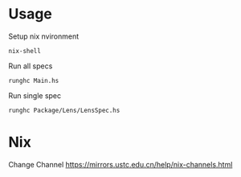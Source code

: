 # Usage 
Setup nix nvironment
```
nix-shell
```
Run all specs
```
runghc Main.hs
```
Run single spec
```
runghc Package/Lens/LensSpec.hs
```

# Nix
Change Channel
https://mirrors.ustc.edu.cn/help/nix-channels.html